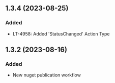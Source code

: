 ## 1.3.4 (2023-08-25)

### Added
* LT-4958: Added 'StatusChanged' Action Type

## 1.3.2 (2023-08-16)

### Added
* New nuget publication workflow
